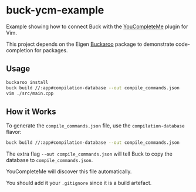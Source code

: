# buck-ycm-example

Example showing how to connect Buck with the [YouCompleteMe](http://valloric.github.io/YouCompleteMe/) plugin for Vim.

This project depends on the Eigen [Buckaroo](https://buckaroo.pm) package to demonstrate code-completion for packages.

## Usage

```bash
buckaroo install
buck build //:app#compilation-database --out compile_commands.json
vim ./src/main.cpp
```

## How it Works

To generate the `compile_commands.json` file, use the `compilation-database` flavor:

```bash
buck build //:app#compilation-database --out compile_commands.json
```

The extra flag `--out compile_commands.json` will tell Buck to copy the database to `compile_commands.json`.

YouCompleteMe will discover this file automatically.

You should add it your `.gitignore` since it is a build artefact.
